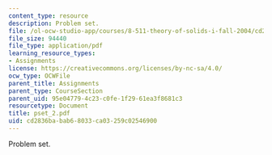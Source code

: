 ```yaml
---
content_type: resource
description: Problem set.
file: /ol-ocw-studio-app/courses/8-511-theory-of-solids-i-fall-2004/cd2836babab68033ca03259c02546900_pset_2.pdf
file_size: 94440
file_type: application/pdf
learning_resource_types:
- Assignments
license: https://creativecommons.org/licenses/by-nc-sa/4.0/
ocw_type: OCWFile
parent_title: Assignments
parent_type: CourseSection
parent_uid: 95e04779-4c23-c0fe-1f29-61ea3f8681c3
resourcetype: Document
title: pset_2.pdf
uid: cd2836ba-bab6-8033-ca03-259c02546900
---
```

Problem set.